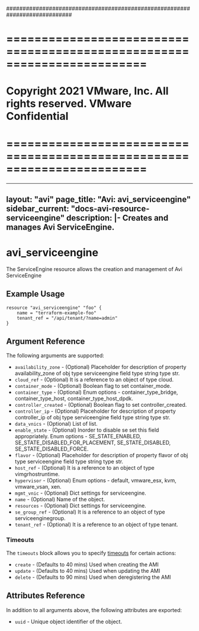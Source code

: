 ############################################################################
# ========================================================================
# Copyright 2021 VMware, Inc.  All rights reserved. VMware Confidential
# ========================================================================
###

<!--
    Copyright 2021 VMware, Inc.
    SPDX-License-Identifier: Mozilla Public License 2.0
-->
---
layout: "avi"
page_title: "Avi: avi_serviceengine"
sidebar_current: "docs-avi-resource-serviceengine"
description: |-
  Creates and manages Avi ServiceEngine.
---

# avi_serviceengine

The ServiceEngine resource allows the creation and management of Avi ServiceEngine

## Example Usage

```hcl
resource "avi_serviceengine" "foo" {
    name = "terraform-example-foo"
    tenant_ref = "/api/tenant/?name=admin"
}
```

## Argument Reference

The following arguments are supported:

* `availability_zone` - (Optional) Placeholder for description of property availability_zone of obj type serviceengine field type string  type str.
* `cloud_ref` - (Optional) It is a reference to an object of type cloud.
* `container_mode` - (Optional) Boolean flag to set container_mode.
* `container_type` - (Optional) Enum options - container_type_bridge, container_type_host, container_type_host_dpdk.
* `controller_created` - (Optional) Boolean flag to set controller_created.
* `controller_ip` - (Optional) Placeholder for description of property controller_ip of obj type serviceengine field type string  type str.
* `data_vnics` - (Optional) List of list.
* `enable_state` - (Optional) Inorder to disable se set this field appropriately. Enum options - SE_STATE_ENABLED, SE_STATE_DISABLED_FOR_PLACEMENT, SE_STATE_DISABLED, SE_STATE_DISABLED_FORCE.
* `flavor` - (Optional) Placeholder for description of property flavor of obj type serviceengine field type string  type str.
* `host_ref` - (Optional) It is a reference to an object of type vimgrhostruntime.
* `hypervisor` - (Optional) Enum options - default, vmware_esx, kvm, vmware_vsan, xen.
* `mgmt_vnic` - (Optional) Dict settings for serviceengine.
* `name` - (Optional) Name of the object.
* `resources` - (Optional) Dict settings for serviceengine.
* `se_group_ref` - (Optional) It is a reference to an object of type serviceenginegroup.
* `tenant_ref` - (Optional) It is a reference to an object of type tenant.


### Timeouts

The `timeouts` block allows you to specify [timeouts](https://www.terraform.io/docs/configuration/resources.html#timeouts) for certain actions:

* `create` - (Defaults to 40 mins) Used when creating the AMI
* `update` - (Defaults to 40 mins) Used when updating the AMI
* `delete` - (Defaults to 90 mins) Used when deregistering the AMI

## Attributes Reference

In addition to all arguments above, the following attributes are exported:

* `uuid` -  Unique object identifier of the object.

